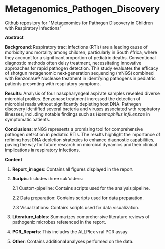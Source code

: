 # Metagenomics_Pathogen_Discovery

Github repository for "Metagenomics for Pathogen Discovery in Children with Respiratory Infections"

**Abstract**

**Background**: Respiratory tract infections (RTIs) are a leading cause of morbidity and mortality among children, particularly in South Africa, where they account for a significant proportion of pediatric deaths. Conventional diagnostic methods often delay treatment, necessitating innovative approaches for rapid pathogen detection. This study evaluates the efficacy of shotgun metagenomic next-generation sequencing (mNGS) combined with Benzonase® Nuclease treatment in identifying pathogens in pediatric patients presenting with respiratory symptoms.

**Results**:  Analysis of four nasopharyngeal aspirate samples revealed diverse microbial profiles. Benzonase treatment increased the detection of microbial reads without significantly depleting host DNA. Pathogen discovery identified several bacteria and viruses associated with respiratory illnesses, including notable findings such as *Haemophilus influenzae* in symptomatic patients.

**Conclusions**: mNGS represents a promising tool for comprehensive pathogen detection in pediatric RTIs. The results highlight the importance of refining host DNA depletion strategies to enhance diagnostic capabilities, paving the way for future research on microbial dynamics and their clinical implications in respiratory infections.

**Content**
1. **Report_images**: Contains all figures displayed in the report.
2. **Scripts**: Includes three subfolders:

   2.1 Custom-pipeline: Contains scripts used for the analysis pipeline. 

   2.2 Data preparation: Contains scripts used for data preparation. 

   2.3 Visualizations: Contains scripts used for data visualization.
4. **Literature_tables**: Summarizes comprehensive literature reviews of pathogenic microbes referenced in the report.
5. **PCR_Reports**: This includes the ALLPlex viral PCR assay
6. **Other**: Contains additional analyses performed on the data.
